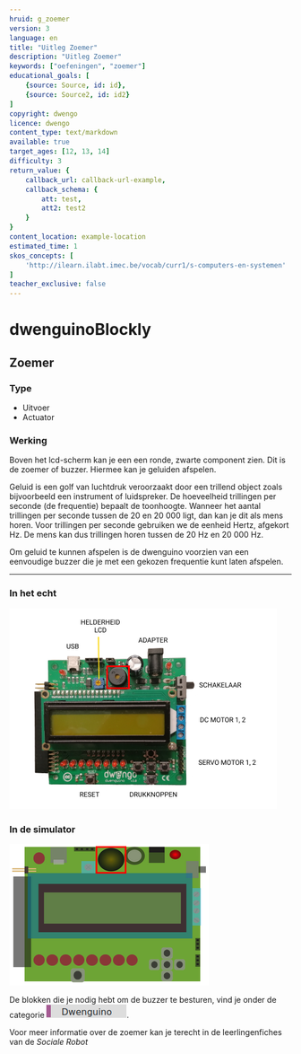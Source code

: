 ```yaml
---
hruid: g_zoemer
version: 3
language: en
title: "Uitleg Zoemer"
description: "Uitleg Zoemer"
keywords: ["oefeningen", "zoemer"]
educational_goals: [
    {source: Source, id: id}, 
    {source: Source2, id: id2}
]
copyright: dwengo
licence: dwengo
content_type: text/markdown
available: true
target_ages: [12, 13, 14]
difficulty: 3
return_value: {
    callback_url: callback-url-example,
    callback_schema: {
        att: test,
        att2: test2
    }
}
content_location: example-location
estimated_time: 1
skos_concepts: [
    'http://ilearn.ilabt.imec.be/vocab/curr1/s-computers-en-systemen'
]
teacher_exclusive: false
---
```

# dwenguinoBlockly
## Zoemer

### Type
- Uitvoer
- Actuator

### Werking 
Boven het lcd-scherm kan je een een ronde, zwarte component zien. Dit is de zoemer of buzzer. Hiermee kan je geluiden afspelen. 

Geluid is een golf van luchtdruk veroorzaakt door een trillend object zoals bijvoorbeeld een instrument of luidspreker. De hoeveelheid trillingen per seconde (de frequentie) bepaalt de toonhoogte. Wanneer het aantal trillingen per seconde tussen de 20 en 20 000 ligt, dan kan je dit als mens horen. Voor trillingen per seconde gebruiken we de eenheid Hertz, afgekort Hz. De mens kan dus trillingen horen tussen de 20 Hz en 20 000 Hz.

Om geluid te kunnen afspelen is de dwenguino voorzien van een eenvoudige buzzer die je met een gekozen frequentie kunt laten afspelen.

***

### In het echt

![](embed/zoemer.png "Zoemer")

### In de simulator

![](embed/buzzer_on_board.png "buzzer")

De blokken die je nodig hebt om de buzzer te besturen, vind je onder de categorie ![](embed/cat_dwenguino.png "categorie dwenguino").

<div class="alert alert-box alert-success">
Voor meer informatie over de zoemer kan je terecht in de leerlingenfiches van de <em>Sociale Robot</em>
</div>